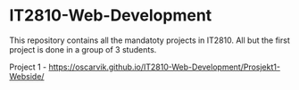 # IT2810-Web-Development
This repository contains all the mandatoty projects in IT2810. 
All but the first project is done in a group of 3 students.

Project 1 - https://oscarvik.github.io/IT2810-Web-Development/Prosjekt1-Webside/
